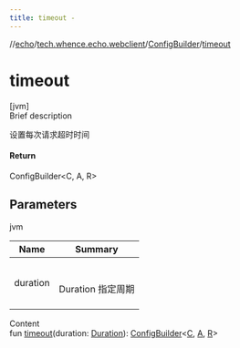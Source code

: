 ```yaml
---
title: timeout -
---
```

//[echo](../../index.md)/[tech.whence.echo.webclient](../index.md)/[ConfigBuilder](index.md)/[timeout](timeout.md)



# timeout  
[jvm]  
Brief description  


设置每次请求超时时间



#### Return  


ConfigBuilder<C, A, R>



## Parameters  
  
jvm  
  
|  Name|  Summary| 
|---|---|
| duration| <br><br>Duration 指定周期<br><br>
  
  
Content  
fun [timeout](timeout.md)(duration: [Duration](https://docs.oracle.com/javase/8/docs/api/java/time/Duration.html)): [ConfigBuilder](index.md)<[C](index.md), [A](index.md), [R](index.md)>  



